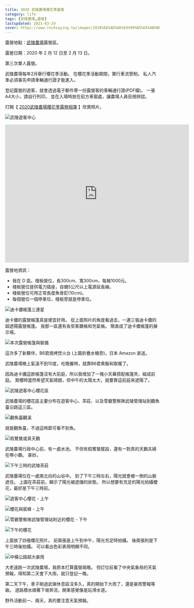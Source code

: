 ```yaml
---
title: 2020 武陵農場櫻花季露營
category: life
tags: [武陵農場,露營]
lastupdated: 2021-03-29
cover: https://www.rocksaying.tw/images/2020%E6%AD%A6%E9%99%B5%E6%AB%BB%E9%9C%B2%E7%87%9F/IMGP1500.jpg
---
```


露營地點：[武陵農場](https://www.wuling-farm.com.tw/tw/)露營區。

露營日期：2020 年 2 月 12 日至 2 月 13 日。

第三次單人露營。

武陵農場每年2月舉行櫻花季活動。
在櫻花季活動期間，實行車流管制。
私人汽車必須事先申請車輛通行證才能進入。

登記露營的遊客，就會透過電子郵件寄一份露營客的車輛通行證(PDF檔)。
一張A4大小，請自行列印。
並在入場時放在前方車窗處，讓農場人員目視辨認。

打開【 [2020武陵農場櫻花季露營相簿](https://photos.app.goo.gl/pm81twAGwKQWZW8E6) 】欣賞照片。

<!--more-->

![武陵遊客中心](https://www.rocksaying.tw/images/2020%E6%AD%A6%E9%99%B5%E6%AB%BB%E9%9C%B2%E7%87%9F/IMGP1500.jpg)

<iframe src="https://www.google.com/maps/embed?pb=!1m14!1m8!1m3!1d14538.316171818426!2d121.30906370688477!3d24.36115218168172!3m2!1i1024!2i768!4f13.1!3m3!1m2!1s0x0%3A0xcdb2557ff68a7fe5!2z5q2m6Zm16L6y5aC06Zyy54ef5Y2A!5e0!3m2!1szh-TW!2stw!4v1617000672648!5m2!1szh-TW!2stw" width="600" height="450" style="border:0;" allowfullscreen="" loading="lazy"></iframe>

露營地資訊：

* 我在 D 區。棧板營位，長300cm、寬300cm，每帳1000元。
* 棧板營位提供電力插座，自備5公尺以上電源延長線。
* 棧板營位可用正常長度魚骨釘(10cm)。
* 每個營位一個停車位，棧板旁就是停車位。

![迪卡儂帳篷三連星](https://www.rocksaying.tw/images/2020%E6%AD%A6%E9%99%B5%E6%AB%BB%E9%9C%B2%E7%87%9F/IMGP1708.jpg)

迪卡儂的露營帳篷真是便宜好用。
從上面照片的角度看過去，一連三張迪卡儂的超遮陽露營帳篷。
我那一區還有各型客廳帳和充氣帳。
簡直成了迪卡儂帳篷的展示場。

![本次露營帳篷與裝備](https://www.rocksaying.tw/images/2020%E6%AD%A6%E9%99%B5%E6%AB%BB%E9%9C%B2%E7%87%9F/IMGP1979.JPG)

這次多了新夥伴，B6君燒烤焚火台 (上圖折疊水桶旁)，日本 Amazon 直送。

武陵農場晚上氣溫不到10度，吃晚餐時，就靠B6君煮飯和取暖了。

因為迪卡儂這款帳篷沒有大前庭，所以我增加了一塊小天幕搭配帳篷夾，組成前庭。
賞櫻時當然希望天氣晴朗，但中午的太陽太大，就要靠這前庭來遮陽了。

![武陵遊客中心櫻花區](https://www.rocksaying.tw/images/2020%E6%AD%A6%E9%99%B5%E6%AB%BB%E9%9C%B2%E7%87%9F/IMGP1624.jpg)

武陵農場的櫻花區主要分布在遊客中心、茶莊、以及雪霸警察隊武陵管理站到觀魚臺沿路這三區。

![觀魚臺觀溪](https://www.rocksaying.tw/images/2020%E6%AD%A6%E9%99%B5%E6%AB%BB%E9%9C%B2%E7%87%9F/IMGP1854.jpg)

說是觀魚臺，不過這時節可看不到魚。

![假鷺鷥或真天鵝](https://www.rocksaying.tw/images/2020%E6%AD%A6%E9%99%B5%E6%AB%BB%E9%9C%B2%E7%87%9F/IMGP1715.jpg)

武陵農場行政中心前，有一處水池。
不但有假鷺鷥擺設，還有一對真的天鵝夫婦在帶小鵝。
甚妙。

![下午三時的武陵茶莊](https://www.rocksaying.tw/images/2020%E6%AD%A6%E9%99%B5%E6%AB%BB%E9%9C%B2%E7%87%9F/IMGP1787.jpg)

武陵農場位在一處南北向的山谷中。
到了下午三時左右，陽光就會被一側的山脈遮住。
上圖在茶莊前，顯示了陽光被遮擋的狀態。
所以想要有充足的陽光拍攝櫻花，最好是下午三時前。

![遊客中心櫻花 - 上午](https://www.rocksaying.tw/images/2020%E6%AD%A6%E9%99%B5%E6%AB%BB%E9%9C%B2%E7%87%9F/IMGP1637.jpg)

![櫻花與密蜂 - 上午](https://www.rocksaying.tw/images/2020%E6%AD%A6%E9%99%B5%E6%AB%BB%E9%9C%B2%E7%87%9F/IMGP2026.jpg)

![雪霸警察隊武陵管理站附近的櫻花 - 下午](https://www.rocksaying.tw/images/2020%E6%AD%A6%E9%99%B5%E6%AB%BB%E9%9C%B2%E7%87%9F/IMGP1830.jpg)

![下午的櫻花](https://www.rocksaying.tw/images/2020%E6%AD%A6%E9%99%B5%E6%AB%BB%E9%9C%B2%E7%87%9F/IMGP1880.jpg)

上面放了四張櫻花照片。
前兩張是上午到中午，陽光充足時拍攝。
後兩張則是下午三時後拍攝。
可以看出色彩表現明顯不同。

![中橫公路超大豪雨](https://www.rocksaying.tw/images/2020%E6%AD%A6%E9%99%B5%E6%AB%BB%E9%9C%B2%E7%87%9F/IMGP2259.jpg)

大老遠跑一次武陵農場，我原本打算露營兩晚。
但訂位前看了中央氣象局的天氣預報，得知第二天會下大雨，就只登記一晚。

第二天下午，車子剛過武嶺休息區沒多久，真的開始下大雨了，還是豪雨警報等級。
道路積水順著下坡奔流，開車感覺像是玩滑水道。

野外活動前一、兩天，真的要注意天氣預報。
